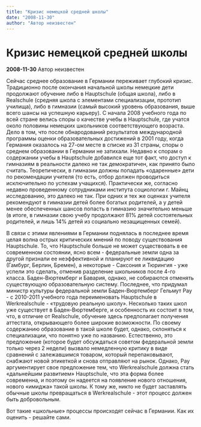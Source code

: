 ```yaml
---
title: "Кризис немецкой средней школы"
date: "2008-11-30"
author: "Автор неизвестен"
---
```


# Кризис немецкой средней школы

**2008-11-30** Автор неизвестен

Сейчас среднее образование в Германии переживает глубокий кризис. Традиционно после окончания начальной школы немецкие дети продолжают обучение либо в Hauptschule (общая школа), либо в Realschule (средняя школа с элементами специализации, прототип училища), либо в гимназии (самый высокий уровень образования, выше всего шансы на успешную карьеру). С начала 2008 учебного года по всей стране велись споры о качестве учебы в Hauptschule, где учатся около половины немецких школьников соответствующего возраста. Дело в том, что после обнародований результатов международной программы оценки образовательных достижений в 2001 году, когда Германия оказалось на 27-ом месте в списке из 31 страны, споры о среднем образовании в Германии не затихали. Недавно к спорам о содержании учебы в Hauptschule добавился еще тот факт, что доступ к гимназиям в реальности далеко не так демократичен, как принято было считать. Теоретически, в гимназии должны попадать «одаренные» дети по рекомендации учителя (то есть, отбор должен проводиться исключительно по успехам учащихся). Практически же, согласно недавно проведенному сотрудниками института социологии г. Майнц исследованию, это далеко не так. При одних и тех же оценках учителя рекомендуют в гимназии детей более богатых родителей, а у детей менее обеспеченных шансов попасть в гимназию значительно меньше (в итоге, в гимназии свою учебу продолжают 81% детей состоятельных родителей, и лишь 14% детей из социально незащищенных семей).

В связи с этими явлениями в Германии поднялась в последнее время целая волна острых критических мнений по поводу существования Hauptschule. То, что Hauptschule больше не может существовать в ее современном состоянии, ясно всем - федеральные земли одна за другой признали ее неэффективной и планируют ее ликвидацию (Гамбург, Берлин, Бремен), а некоторые - Саксония и Тюрингия - уже успели это сделать, отменив разделение школьников после 4-го класса. Баден-Вюртемберг и Бавария, однако, не собираются отменять существующую образовательную систему. Последнее, что придумал министр культуры федеральной земли Баден-Вюртемберг Гельмут Рау - c 2010-2011 учебного года переименовать Hauptschule в Werkrealschule - «трудовую реальную школу». Несколько таких школ уже существует в Баден-Вюртемберге, и особенность их состоит в том, что, в отличие от Realschule, обучение здесь предполагает получения аттестата, открывающего более широкие возможности. По своему содержанию образование в такой школе будет, однако, склоняться к специализации, что понятно уже по названию. Естественно, это предложение (которое будет обсуждаться советом федеральной земли только через 2 недели) вызвало немедленную критику в виде сравнений с залежавшимся товаром, который перепаковывают, снабжают новой этикеткой и снова отправляют на рынок. Однако, Рау аргументирует свое предложение тем, что Werkrealschule должна стать «дальнейшим развитием» Hauptschule, что эта форма более современна, и поэтому он надеется на появление нового отношения, нового «имиджа» такой школы. К тому же, никто не будет заставлять обычные школы превращаться в Werkrealschule - этот процесс должен быть добровольным.

Вот такие «школьные» процессы происходят сейчас в Германии. Как их оценить - решайте сами.